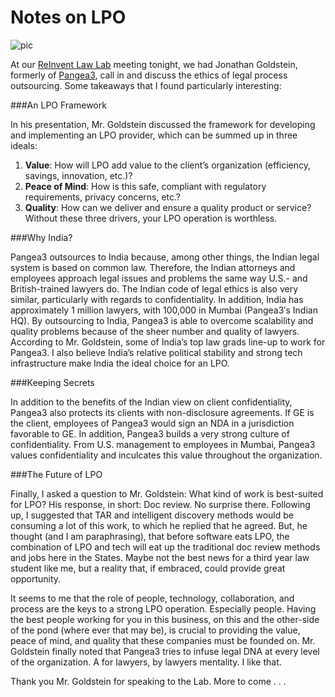 Notes on LPO
=============

![pic](http://iliketowastemytime.com/sites/default/files/mumbai-central.jpg)

At our [ReInvent Law Lab](http://reinventlaw.com/) meeting tonight, we had Jonathan Goldstein, formerly of [Pangea3](http://www.pangea3.com/), call in and discuss the ethics of legal process outsourcing. Some takeaways that I found particularly interesting:

###An LPO Framework

In his presentation, Mr. Goldstein discussed the framework for developing and implementing an LPO provider, which can be summed up in three ideals:

1. **Value**: How will LPO add value to the client’s organization (efficiency, savings, innovation, etc.)?
2. **Peace of Mind**: How is this safe, compliant with regulatory requirements, privacy concerns, etc.? 
3. **Quality**: How can we deliver and ensure a quality product or service? Without these three drivers, your LPO operation is worthless. 

###Why India?

Pangea3 outsources to India because, among other things, the Indian legal system is based on common law. Therefore, the Indian attorneys and employees approach legal issues and problems the same way U.S.- and British-trained lawyers do. The Indian code of legal ethics is also very similar, particularly with regards to confidentiality. In addition, India has approximately 1 million lawyers, with 100,000 in Mumbai (Pangea3′s Indian HQ). By outsourcing to India, Pangea3 is able to overcome scalability and quality problems because of the sheer number and quality of lawyers. According to Mr. Goldstein, some of India’s top law grads line-up to work for Pangea3. I also believe India’s relative political stability and strong tech infrastructure make India the ideal choice for an LPO.

###Keeping Secrets

In addition to the benefits of the Indian view on client confidentiality, Pangea3 also protects its clients with non-disclosure agreements. If GE is the client, employees of Pangea3 would sign an NDA in a jurisdiction favorable to GE. In addition, Pangea3 builds a very strong culture of confidentiality. From U.S. management to employees in Mumbai, Pangea3 values confidentiality and inculcates this value throughout the organization.

###The Future of LPO

Finally, I asked a question to Mr. Goldstein: What kind of work is best-suited for LPO? His response, in short: Doc review. No surprise there. Following up, I suggested that TAR  and intelligent discovery methods would be consuming a lot of this work, to which he replied that he agreed. But, he thought (and I am paraphrasing), that before software eats LPO, the combination of LPO and tech will eat up the traditional doc review methods and jobs here in the States. Maybe not the best news for a third year law student like me, but a reality that, if embraced, could provide great opportunity.

It seems to me that the role of people, technology, collaboration, and process are the keys to a strong LPO operation. Especially people. Having the best people working for you in this business, on this and the other-side of the pond (where ever that may be), is crucial to providing the value, peace of mind, and quality that these companies must be founded on. Mr. Goldstein finally noted that Pangea3 tries to infuse legal DNA at every level of the organization. A for lawyers, by lawyers mentality. I like that.

Thank you Mr. Goldstein for speaking to the Lab. More to come . . .
